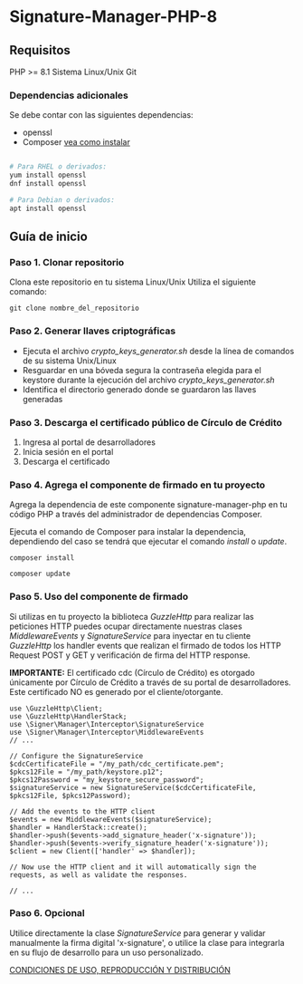 # Signature-Manager-PHP-8


## Requisitos

PHP >= 8.1
Sistema Linux/Unix
Git

### Dependencias adicionales

Se debe contar con las siguientes dependencias:
- openssl
- Composer [vea como instalar][1]

```sh

# Para RHEL o derivados:
yum install openssl
dnf install openssl

# Para Debian o derivados:
apt install openssl

```
  

## Guía de inicio

### Paso 1. Clonar repositorio
Clona este repositorio en tu sistema Linux/Unix
Utiliza el siguiente comando:

    git clone nombre_del_repositorio

### Paso 2. Generar llaves criptográficas

 - Ejecuta el archivo *crypto_keys_generator.sh* desde la línea de comandos de su sistema Unix/Linux
 - Resguardar en una bóveda segura la contraseña elegida para el keystore durante la ejecución del archivo *crypto_keys_generator.sh*
 - Identifica el directorio generado donde se guardaron las llaves generadas

### Paso 3. Descarga el certificado público de Círculo de Crédito

 1. Ingresa al portal de desarrolladores
 2. Inicia sesión en el portal
 3. Descarga el certificado

  

### Paso 4. Agrega el componente de firmado en tu proyecto

Agrega la dependencia de este componente signature-manager-php en tu código PHP a través del administrador de dependencias Composer.

Ejecuta el comando de Composer para instalar la dependencia, dependiendo del caso se tendrá que ejecutar el comando *install* o *update*.

    composer install

    composer update

### Paso 5. Uso del componente de firmado

Si utilizas en tu proyecto la biblioteca *GuzzleHttp* para realizar las peticiones HTTP puedes ocupar directamente nuestras clases *MiddlewareEvents* y *SignatureService* para inyectar en tu cliente *GuzzleHttp* los handler events que realizan el firmado de todos los HTTP Request POST y GET y verificación de firma del HTTP response.

**IMPORTANTE:**
El certificado cdc (Círculo de Crédito) es otorgado únicamente por Círculo de Crédito a través de su portal de desarrolladores. Este certificado NO es generado por el cliente/otorgante.

    use \GuzzleHttp\Client;
    use \GuzzleHttp\HandlerStack;
    use \Signer\Manager\Interceptor\SignatureService
    use \Signer\Manager\Interceptor\MiddlewareEvents
    // ...
    
    // Configure the SignatureService
    $cdcCertificateFile = "/my_path/cdc_certificate.pem";
    $pkcs12File = "/my_path/keystore.p12";
    $pkcs12Password = "my_keystore_secure_password";
    $signatureService = new SignatureService($cdcCertificateFile, $pkcs12File, $pkcs12Password);
    
    // Add the events to the HTTP client
    $events = new MiddlewareEvents($signatureService);
    $handler = HandlerStack::create();
    $handler->push($events->add_signature_header('x-signature'));
    $handler->push($events->verify_signature_header('x-signature'));
    $client = new Client(['handler' => $handler]);
    
    // Now use the HTTP client and it will automatically sign the requests, as well as validate the responses.
    
    // ...

### Paso 6. Opcional
Utilice directamente la clase *SignatureService* para generar y validar manualmente la firma digital 'x-signature', o utilice la clase para integrarla en su flujo de desarrollo para un uso personalizado.

[CONDICIONES DE USO, REPRODUCCIÓN Y DISTRIBUCIÓN](https://github.com/APIHub-CdC/licencias-cdc)

[1]: https://getcomposer.org/doc/00-intro.md#installation-linux-unix-macos